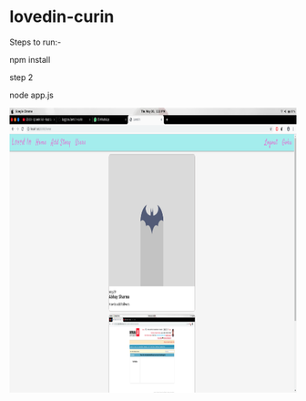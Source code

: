 # lovedin-curin

Steps to run:-

npm install

step 2

node app.js

<img src="ss/Screenshot from 2019-05-30 13-10-05.png" height="500px" width=auto>
